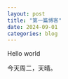 ```yaml
---
layout: post
title: "第一篇博客"
date: 2024-09-01
categories: blog
---
```


Hello world

<!--more-->

今天周二，天晴。

